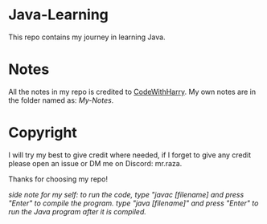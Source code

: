 # Java-Learning
 This repo contains my journey in learning Java.

# Notes
 All the notes in my repo is credited to [CodeWithHarry](https://www.codewithharry.com/). My own notes are in the folder named as: _My-Notes_. 

# Copyright
 I will try my best to give credit where needed, if I forget to give any credit please open an issue or DM me on Discord: mr.raza.

Thanks for choosing my repo!


_side note for my self: to run the code, type "javac [filename] and press "Enter" to compile the program.
type "java [filename]" and press "Enter" to run the Java program after it is compiled._
